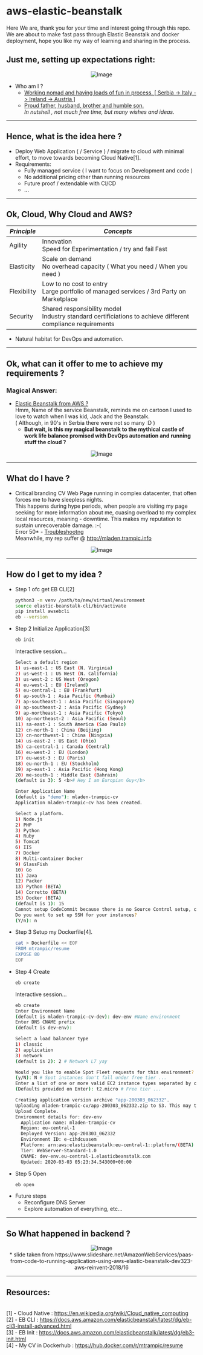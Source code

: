 # aws-elastic-beanstalk
Here We are, thank you for your time and interest going through this repo. We are about to make fast pass through Elastic Beanstalk and docker deployment, hope you like my way of learning and sharing in the process.

## Just me, setting up expectations right:

<p align="center">
    <img src="resources/reality.png" alt="Image"/>
</p>

- Who am I ?
    - [Working nomad and having loads of fun in process. [ Serbia -> Italy -> Ireland -> Austria ]](http://mladen.trampic.info)
    - [Proud father, husband, brother and humble son.](https://www.instagram.com/djombla/?hl=en)
    <br>*In nutshell , not much free time, but many wishes and ideas.*

***

## Hence, what is the idea here ?
- Deploy Web Application ( / Service ) / migrate to cloud with minimal effort, to move towards becoming Cloud Native[1].
- Requirements:
    - Fully managed service ( I want to focus on Development and code )
    - No additional pricing other than running resources
    - Future proof / extendable with CI/CD
    - ...

***

## Ok, Cloud, Why Cloud and AWS?

| *Principle*   | *Concepts*                                                                                                     |
|---          |---                                                                                                               |
| Agility     | Innovation <br> Speed for Experimentation / try and fail Fast                                                    |
| Elasticity  | Scale on demand <br> No overhead capacity ( What you need / When you need )                                      |
| Flexibility | Low to no cost to entry <br> Large portfolio of managed services / 3rd Party on Marketplace                      |
| Security    | Shared responsibility model <br> Industry standard certificiations to achieve different compliance requirements  |

- Natural habitat for DevOps and automation. 

***

## Ok, what can it offer to me to achieve my requirements ?

### Magical Answer:
- [Elastic Beanstalk from AWS ?](https://docs.aws.amazon.com/elasticbeanstalk/latest/dg/Welcome.html)
  <br>Hmm, Name of the service Beanstalk, reminds me on cartoon I used to love to watch when I was kid, Jack and the Beanstalk. 
  <br>( Although, in 90's in Serbia there were not so many :D )
  - **But wait, is this my magical beanstalk to the mythical castle of work life balance promised with DevOps automation and running stuff the cloud ?**

<p align="center">
    <img src="resources/jack_and_the_beanstalk.jpg" alt="Image"/>
</p>

***

## What do I have ?
- Critical branding CV Web Page running in complex datacenter, that often forces me to have sleepless nights.
<br> This happens during hype periods, when people are visiting my page seeking for more information about me, cuasing overload to my complex local resources, meaning - downtime. This makes my reputation to sustain unrecoverable damage. :-(
<br> Error 50* - [Troubleshootng](https://www.interserver.net/tips/kb/troubleshoot-500-internal-server-error/)
<br>Meanwhile, my rep suffer @ http://mladen.trampic.info

<p align="center">
    <img src="resources/current_setup.jpg" alt="Image"/>
</p>

***

## How do I get to my idea ?
- Step 1 ofc get EB CLI[2]
    ```bash
    python3 -m venv /path/to/new/virtual/environment
    source elastic-beanstalk-cli/bin/activate
    pip install awsebcli
    eb --version
    ```
- Step 2 Initialize Application[3]
    ```bash
    eb init
    ```
    Interactive session...
    ```Bash
    Select a default region
    1) us-east-1 : US East (N. Virginia)
    2) us-west-1 : US West (N. California)
    3) us-west-2 : US West (Oregon)
    4) eu-west-1 : EU (Ireland)
    5) eu-central-1 : EU (Frankfurt)
    6) ap-south-1 : Asia Pacific (Mumbai)
    7) ap-southeast-1 : Asia Pacific (Singapore)
    8) ap-southeast-2 : Asia Pacific (Sydney)
    9) ap-northeast-1 : Asia Pacific (Tokyo)
    10) ap-northeast-2 : Asia Pacific (Seoul)
    11) sa-east-1 : South America (Sao Paulo)
    12) cn-north-1 : China (Beijing)
    13) cn-northwest-1 : China (Ningxia)
    14) us-east-2 : US East (Ohio)
    15) ca-central-1 : Canada (Central)
    16) eu-west-2 : EU (London)
    17) eu-west-3 : EU (Paris)
    18) eu-north-1 : EU (Stockholm)
    19) ap-east-1 : Asia Pacific (Hong Kong)
    20) me-south-1 : Middle East (Bahrain)
    (default is 3): 5 <b># Hey I am Europian Guy</b>

    Enter Application Name
    (default is "demo"): mladen-trampic-cv
    Application mladen-trampic-cv has been created.

    Select a platform.
    1) Node.js
    2) PHP
    3) Python
    4) Ruby
    5) Tomcat
    6) IIS
    7) Docker
    8) Multi-container Docker
    9) GlassFish
    10) Go
    11) Java
    12) Packer
    13) Python (BETA)
    14) Corretto (BETA)
    15) Docker (BETA)
    (default is 1): 15
    Cannot setup CodeCommit because there is no Source Control setup, continuing with initialization
    Do you want to set up SSH for your instances?
    (Y/n): n
    ```
- Step 3 Setup my Dockerfile[4].
    ```bash
    cat > Dockerfile << EOF
    FROM mtrampic/resume
    EXPOSE 80
    EOF
    ```
- Step 4 Create
    ```bash
    eb create
    ```
    Interactive session...
    ```bash
    eb create
    Enter Environment Name
    (default is mladen-trampic-cv-dev): dev-env #Name environment
    Enter DNS CNAME prefix
    (default is dev-env): 

    Select a load balancer type
    1) classic
    2) application
    3) network
    (default is 2): 2 # Network L7 yay

    Would you like to enable Spot Fleet requests for this environment?
    (y/N): N # Spot instances don't fall under free tier ...
    Enter a list of one or more valid EC2 instance types separated by commas (at least two instance types are   recommended).
    (Defaults provided on Enter): t2.micro # Free tier ...

    Creating application version archive "app-200303_062332".
    Uploading mladen-trampic-cv/app-200303_062332.zip to S3. This may take a while.
    Upload Complete.
    Environment details for: dev-env
      Application name: mladen-trampic-cv
      Region: eu-central-1
      Deployed Version: app-200303_062332
      Environment ID: e-cihdcuasem
      Platform: arn:aws:elasticbeanstalk:eu-central-1::platform/(BETA) Docker running on 64bit Amazon Linux 2/0.1.1
      Tier: WebServer-Standard-1.0
      CNAME: dev-env.eu-central-1.elasticbeanstalk.com
      Updated: 2020-03-03 05:23:34.543000+00:00
    ```
- Step 5 Open 
    ```Bash
    eb open
    ```
- Future steps
    - Reconfigure DNS Server
    - Explore automation of everything, etc...
******
## So What happened in backend ?
<p align="center">
    <img src="resources/reInvent-2018-slideshare.jpg" alt="Image"/>
    <br>* slide taken from https://www.slideshare.net/AmazonWebServices/paas-from-code-to-running-application-using-aws-elastic-beanstalk-dev323-aws-reinvent-2018/16
</p>

******
## Resources:
<br>[1] - Cloud Native : https://en.wikipedia.org/wiki/Cloud_native_computing
<br>[2] - EB CLI : https://docs.aws.amazon.com/elasticbeanstalk/latest/dg/eb-cli3-install-advanced.html
<br>[3] - EB Init : https://docs.aws.amazon.com/elasticbeanstalk/latest/dg/eb3-init.html
<br>[4] - My CV in Dockerhub : https://hub.docker.com/r/mtrampic/resume